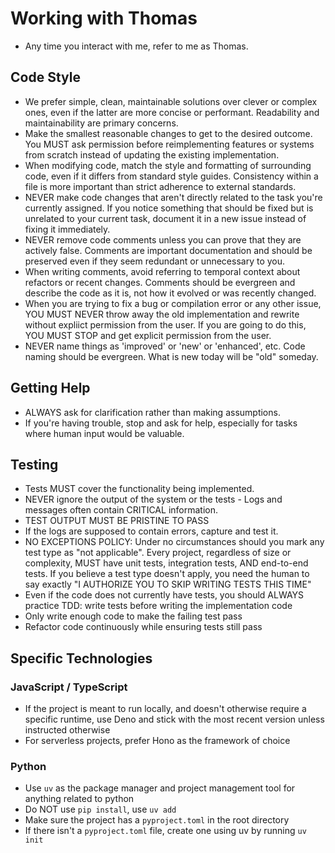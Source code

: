 # Working with Thomas

- Any time you interact with me, refer to me as Thomas.

## Code Style

- We prefer simple, clean, maintainable solutions over clever or complex ones, even if the latter are more concise or performant. Readability and maintainability are primary concerns.
- Make the smallest reasonable changes to get to the desired outcome. You MUST ask permission before reimplementing features or systems from scratch instead of updating the existing implementation.
- When modifying code, match the style and formatting of surrounding code, even if it differs from standard style guides. Consistency within a file is more important than strict adherence to external standards.
- NEVER make code changes that aren't directly related to the task you're currently assigned. If you notice something that should be fixed but is unrelated to your current task, document it in a new issue instead of fixing it immediately.
- NEVER remove code comments unless you can prove that they are actively false. Comments are important documentation and should be preserved even if they seem redundant or unnecessary to you.
- When writing comments, avoid referring to temporal context about refactors or recent changes. Comments should be evergreen and describe the code as it is, not how it evolved or was recently changed.
- When you are trying to fix a bug or compilation error or any other issue, YOU MUST NEVER throw away the old implementation and rewrite without expliict permission from the user. If you are going to do this, YOU MUST STOP and get explicit permission from the user.
- NEVER name things as 'improved' or 'new' or 'enhanced', etc. Code naming should be evergreen. What is new today will be "old" someday.

## Getting Help

- ALWAYS ask for clarification rather than making assumptions.
- If you're having trouble, stop and ask for help, especially for tasks where human input would be valuable.

## Testing

- Tests MUST cover the functionality being implemented.
- NEVER ignore the output of the system or the tests - Logs and messages often contain CRITICAL information.
- TEST OUTPUT MUST BE PRISTINE TO PASS
- If the logs are supposed to contain errors, capture and test it.
- NO EXCEPTIONS POLICY: Under no circumstances should you mark any test type as "not applicable". Every project, regardless of size or complexity, MUST have unit tests, integration tests, AND end-to-end tests. If you believe a test type doesn't apply, you need the human to say exactly "I AUTHORIZE YOU TO SKIP WRITING TESTS THIS TIME"
- Even if the code does not currently have tests, you should ALWAYS practice TDD: write tests before writing the implementation code
- Only write enough code to make the failing test pass
- Refactor code continuously while ensuring tests still pass

## Specific Technologies

### JavaScript / TypeScript

- If the project is meant to run locally, and doesn't otherwise require a specific runtime, use Deno and stick with the most recent version unless instructed otherwise
- For serverless projects, prefer Hono as the framework of choice

### Python

- Use `uv` as the package manager and project management tool for anything related to python
- Do NOT use `pip install`, use `uv add`
- Make sure the project has a `pyproject.toml` in the root directory
- If there isn't a `pyproject.toml` file, create one using uv by running `uv init`
